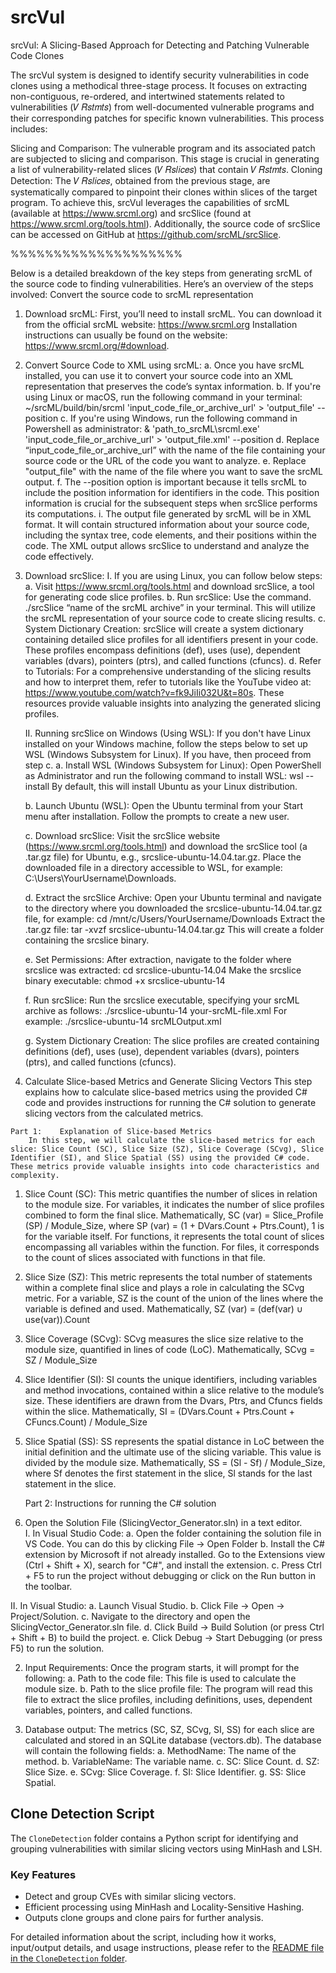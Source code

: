 # srcVul
srcVul: A Slicing-Based Approach for Detecting and Patching Vulnerable Code Clones

The srcVul system is designed to identify security vulnerabilities in code clones using a methodical three-stage process. It focuses on extracting non-contiguous, re-ordered, and intertwined statements related to vulnerabilities (𝑉 𝑅𝑠𝑡𝑚𝑡𝑠) from well-documented vulnerable programs and their corresponding patches for specific known vulnerabilities. This process includes:

Slicing and Comparison: The vulnerable program and its associated patch are subjected to slicing and comparison. This stage is crucial in generating a list of vulnerability-related slices (𝑉 𝑅𝑠𝑙𝑖𝑐𝑒𝑠) that contain 𝑉 𝑅𝑠𝑡𝑚𝑡𝑠.
Cloning Detection: The 𝑉 𝑅𝑠𝑙𝑖𝑐𝑒𝑠, obtained from the previous stage, are systematically compared to pinpoint their clones within slices of the target program.
To achieve this, srcVul leverages the capabilities of srcML (available at https://www.srcml.org) and srcSlice (found at https://www.srcml.org/tools.html). Additionally, the source code of srcSlice can be accessed on GitHub at https://github.com/srcML/srcSlice.

%%%%%%%%%%%%%%%%%%%%

Below is a detailed breakdown of the key steps from generating srcML of the source code to finding vulnerabilities. Here’s an overview of the steps involved:
Convert the source code to srcML representation
1.	Download srcML:
       First, you’ll need to install srcML. You can download it from the official srcML website: https://www.srcml.org
  	   Installation instructions can usually be found on the website: https://www.srcml.org/#download. 

2.	Convert Source Code to XML using srcML:
    a.	Once you have srcML installed, you can use it to convert your source code into an XML representation that preserves the code’s syntax information.
    b.	If you're using Linux or macOS, run the following command in your terminal: 
    	~/srcML/build/bin/srcml 'input_code_file_or_archive_url' > 'output_file' --position
    c. 	If you're using Windows, run the following command in Powershell as administrator:
	& 'path_to_srcML\srcml.exe' 'input_code_file_or_archive_url' > 'output_file.xml' --position	
    d.	Replace “input_code_file_or_archive_url” with the name of the file containing your source code or the URL of the code you want to analyze.
    e.	Replace "output_file" with the name of the file where you want to save the srcML output.
    f.	The --position option is important because it tells srcML to include the position information for identifiers in the code. This position information is crucial for the subsequent steps when srcSlice performs its computations.
    i.	The output file generated by srcML will be in XML format. It will contain structured information about your source code, including the syntax tree, code elements, and their positions within the code. The XML output allows srcSlice to understand and analyze the code effectively.

3.	Download srcSlice: 
    I.	If you are using Linux, you can follow below steps:
    a.	Visit https://www.srcml.org/tools.html and download srcSlice, a tool for generating code slice profiles.
    b.	Run srcSlice: Use the command. ./srcSlice “name of the srcML archive” in your terminal. This will utilize the srcML representation of your source code to create slicing results.
    c.	System Dictionary Creation: srcSlice will create a system dictionary containing detailed slice profiles for all identifiers present in your code. These profiles encompass definitions (def), uses (use), dependent variables (dvars), pointers (ptrs), and called functions (cfuncs).
    d.	Refer to Tutorials: For a comprehensive understanding of the slicing results and how to interpret them, refer to tutorials like the YouTube video at: https://www.youtube.com/watch?v=fk9JiIi032U&t=80s. These resources provide valuable insights into analyzing the generated slicing profiles.

    II.	Running srcSlice on Windows (Using WSL):
	If you don't have Linux installed on your Windows machine, follow the steps below to set up WSL (Windows Subsystem for Linux). If you have, then proceed from step c.
    a.           Install WSL (Windows Subsystem for Linux):
	Open PowerShell as Administrator and run the following command to install WSL: wsl --install
	By default, this will install Ubuntu as your Linux distribution.

    b.           Launch Ubuntu (WSL):
	Open the Ubuntu terminal from your Start menu after installation.
	Follow the prompts to create a new user.

    c.	Download srcSlice:
	Visit the srcSlice website (https://www.srcml.org/tools.html) and download the srcSlice tool (a .tar.gz file) for Ubuntu, e.g., srcslice-ubuntu-14.04.tar.gz.
	Place the downloaded file in a directory accessible to WSL, for example: C:\Users\YourUsername\Downloads.

    d. 	Extract the srcSlice Archive:
	Open your Ubuntu terminal and navigate to the directory where you downloaded the srcslice-ubuntu-14.04.tar.gz file, for example: cd /mnt/c/Users/YourUsername/Downloads
	Extract the .tar.gz file: tar -xvzf srcslice-ubuntu-14.04.tar.gz
	This will create a folder containing the srcslice binary.

    e.	Set Permissions:
	After extraction, navigate to the folder where srcslice was extracted: cd srcslice-ubuntu-14.04
	Make the srcslice binary executable: chmod +x srcslice-ubuntu-14

    f.	Run srcSlice:
	Run the srcslice executable, specifying your srcML archive as follows: ./srcslice-ubuntu-14 your-srcML-file.xml
	For example: ./srcslice-ubuntu-14 srcMLOutput.xml

    g.	System Dictionary Creation:
	The slice profiles are created containing definitions (def), uses (use), dependent variables (dvars), pointers (ptrs), and called functions (cfuncs).

4.   Calculate Slice-based Metrics and Generate Slicing Vectors
	This step explains how to calculate slice-based metrics using the provided C# code and provides instructions for running the C# solution to generate slicing vectors from the calculated metrics.

    Part 1:    Explanation of Slice-based Metrics
    	In this step, we will calculate the slice-based metrics for each slice: Slice Count (SC), Slice Size (SZ), Slice Coverage (SCvg), Slice Identifier (SI), and Slice Spatial (SS) using the provided C# code. These metrics provide valuable insights into code characteristics and complexity.
1.	Slice Count (SC): This metric quantifies the number of slices in relation to the module size. 
		           For variables, it indicates the number of slice profiles combined to form the final slice. Mathematically, SC (var) = Slice_Profile (SP) / Module_Size, where SP (var) = (1 + DVars.Count + Ptrs.Count), 1 is for the variable itself.
		           For functions, it represents the total count of slices encompassing all variables within the function. 
		           For files, it corresponds to the count of slices associated with functions in that file.
2.	Slice Size (SZ): This metric represents the total number of statements within a complete final slice and plays a role in calculating the SCvg metric. 
		       For a variable, SZ is the count of the union of the lines where the variable is defined and used. Mathematically, SZ (var) = (def(var) ∪ use(var)).Count
3.	Slice Coverage (SCvg): SCvg measures the slice size relative to the module size, quantified in lines of code (LoC). 
			  Mathematically, SCvg = SZ / Module_Size
4.	Slice Identifier (SI): SI counts the unique identifiers, including variables and method invocations, contained within a slice relative to the module’s size. These identifiers are drawn from the Dvars, Ptrs, and Cfuncs fields within the slice. 
		               Mathematically, SI = (DVars.Count + Ptrs.Count + CFuncs.Count) / Module_Size
5.	Slice Spatial (SS): SS represents the spatial distance in LoC between the initial definition and the ultimate use of the slicing variable. This value is divided by the module size.
		           Mathematically, SS = (Sl - Sf) / Module_Size, where Sf denotes the first statement in the slice, Sl stands for the last statement in the slice.

    Part 2:   Instructions for running the C# solution
  1.	Open the Solution File (SlicingVector_Generator.sln) in a text editor.   
    I. 	In Visual Studio Code:
      a.	Open the folder containing the solution file in VS Code. You can do this by clicking File → Open Folder
      b.	Install the C# extension by Microsoft if not already installed. Go to the Extensions view (Ctrl + Shift + X), search for "C#", and install the extension.
      c.	Press Ctrl + F5 to run the project without debugging or click on the Run button in the toolbar.

   II.	In Visual Studio: 
      a.          Launch Visual Studio.
      b.	Click File → Open → Project/Solution.
      c.	Navigate to the directory and open the SlicingVector_Generator.sln file.
      d.	Click Build → Build Solution (or press Ctrl + Shift + B) to build the project.
      e.	Click Debug → Start Debugging (or press F5) to run the solution.

  2.	Input Requirements:
	Once the program starts, it will prompt for the following:
    a.           	Path to the code file: This file is used to calculate the module size.
    b.           Path to the slice profile file: The program will read this file to extract the slice profiles, including definitions, uses, dependent variables, pointers, and called functions.
 
 3.	Database output:
	The metrics (SC, SZ, SCvg, SI, SS) for each slice are calculated and stored in an SQLite database (vectors.db). The database will contain the following fields:
    a.	MethodName: The name of the method.
    b.	VariableName: The variable name.
    c.	SC: Slice Count.
    d.	SZ: Slice Size.
    e.	SCvg: Slice Coverage.
    f.	SI: Slice Identifier.
    g.	SS: Slice Spatial.


## Clone Detection Script

The `CloneDetection` folder contains a Python script for identifying and grouping vulnerabilities with similar slicing vectors using MinHash and LSH.

### Key Features
- Detect and group CVEs with similar slicing vectors.
- Efficient processing using MinHash and Locality-Sensitive Hashing.
- Outputs clone groups and clone pairs for further analysis.

For detailed information about the script, including how it works, input/output details, and usage instructions, please refer to the [README file in the `CloneDetection` folder](CloneDetection/README.md).

